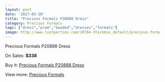 ```yaml
---
layout: post
date: '2017-03-20'
title: "Precious Formals P20888 Dress"
category: Precious Formals
tags: ["dress","prom","beaded","dresses","formals"]
image: http://www.lustparties.com/10764-thickbox_default/precious-formals-p20888-dress.jpg
---
```

Precious Formals P20888 Dress

On Sales: **$338**
<a href="https://www.lustparties.com/en/precious-formals/3702-precious-formals-p20888-dress.html"><amp-img layout="responsive" width="600" height="600" src="//www.lustparties.com/10764-thickbox_default/precious-formals-p20888-dress.jpg" alt="Precious Formals P20888 Dress 0" /></a>

Buy it: [Precious Formals P20888 Dress](https://www.lustparties.com/en/precious-formals/3702-precious-formals-p20888-dress.html "Precious Formals P20888 Dress")

View more: [Precious Formals](https://www.lustparties.com/en/18-precious-formals "Precious Formals")